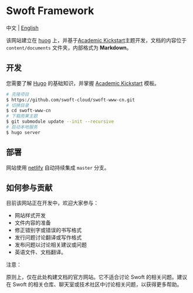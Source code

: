 # Swoft Framework

中文 | [English]()

该网站建立在 [huog](https://gohugo.io) 上，并基于[Academic Kickstart](https://sourcethemes.com/academic/)主题开发，文档的内容位于 `content/documents` 文件夹，内部格式为 **Markdown**。

## 开发

您需要了解 [Hugo](https://gohugo.io) 的基础知识，并掌握 [Academic Kickstart](https://sourcethemes.com/academic/) 模板。

```bash
# 克隆项目
$ https://github.com/swoft-cloud/swoft-www-cn.git
# 切换目录
$ cd swoft-www-cn
# 下载雨果主题
$ git submodule update --init --recursive
# 启动本地服务
$ hugo server
```

## 部署

网站使用 [netlify](https://netlify.com) 自动持续集成 `master`  分支。

## 如何参与贡献

目前该网站正在开发中，欢迎大家参与：

* 网站样式开发
* 文件内容的准备
* 修正错别字或错误的书写格式
* 发行问题讨论翻译或写作格式
* 发布问题以讨论相关建议或问题
* 英语文件、文档翻译。

注意：

原则上，仅在此处构建文档的官方网站。它不适合讨论 Swoft 的相关问题。建议在 Swoft 的相关仓库、聊天室或技术社区中讨论相关问题，以获得更多帮助。


